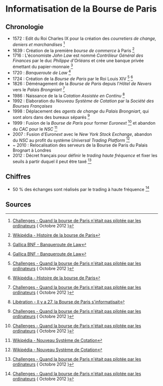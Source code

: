 # Informatisation de la Bourse de Paris

## Chronologie

- 1572 : Edit du Roi Charles IX pour la création des *courretiers de change, deniers et marchandises* [^1]
- 1639 : Création de la première *bourse de commerce* à Paris [^2]
- 1716 : L'économiste *John Law* est nommé *Contrôleur Général des Finances* par le duc *Philippe d'Orléans* et crée une banque privée émettant du papier-monnaie [^5]
- 1720 : *Banqueroute de Law* [^5]
- 1724 : Création de la *Bourse de Paris* par le Roi Louis XIV [^1] [^2]
- 1826 : Déménagement de la *Bourse de Paris* depuis l'*Hôtel de Nevers* vers le *Palais Brongniart* [^1]
- 1986 : Naissance de la la *Cotation Assistée en Continu* [^6]
- 1992 : Elaboration du *Nouveau Système de Cotation* par la *Société des Bourses Françaises*
- 1998 : Déplacement des *agents de change* du *Palais Brongniart*, qui sont alors dans des bureaux séparés [^1]
- 1999 : Fusion de la *Bourse de Paris* pour former *Euronext* [^1] et abandon du *CAC* pour le *NSC* [^4]
- 2007 : Fusion d'*Euronext* avec le *New York Stock Exchange*, abandon du *NSC* au profit du système *Universal Trading Platform* [^4]
- ~ 2010 : Relocalisation des serveurs de la Bourse de Paris du Palais Brognart à Londres
- 2012 : Décret français pour définir le *trading haute fréquence* et fixer les seuils à partir duquel il peut être taxé [^1]

## Chiffres

- 50 % des échanges sont réalisés par le trading à haute fréquence [^1]

## Sources

[^1]: [Challenges - Quand la bourse de Paris n'était pas pilotée par les ordinateurs](https://www.challenges.fr/finance-et-marche/quand-la-bourse-de-paris-n-etait-pas-pilotee-par-les-ordinateurs_152315) ( Octobre 2012 )

[^2]: [Wikipédia - Histoire de la bourse de Paris](https://fr.wikipedia.org/wiki/Bourse_de_Paris)

[^3]: [Les Echos - "Nouveau Système de Cotation" à la Bourse de Paris](https://www.lesechos.fr/1995/04/nouveau-systeme-de-cotation-a-la-bourse-de-paris-854604) ( avril 1995 )

[^4]: [Wikipédia - Nouveau Système de Cotation](https://fr.wikipedia.org/wiki/Nouveau_syst%C3%A8me_de_cotation)

[^5]: [Gallica BNF - Banqueroute de Law](https://gallica.bnf.fr/essentiels/repere/banqueroute-law-1720)

[^6]: [Libération - Il y a 27, la Bourse de Paris s'informatisait](https://www.liberation.fr/futurs/2013/02/10/il-y-a-27-ans-la-bourse-de-paris-s-informatisait_880469)